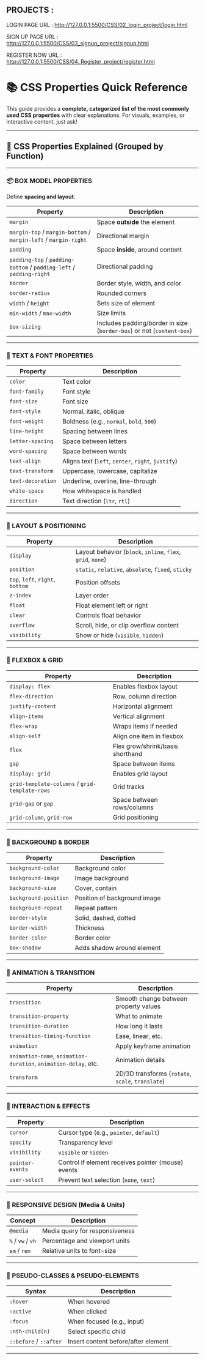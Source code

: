 PROJECTS :
---------

LOGIN PAGE URL    : http://127.0.0.1:5500/CSS/02_login_project/login.html

SIGN UP PAGE URL  : http://127.0.0.1:5500/CSS/03_signup_project/signup.html

REGISTER NOW URL  : http://127.0.0.1:5500/CSS/04_Register_project/register.html

# 📚 CSS Properties Quick Reference

This guide provides a **complete, categorized list of the most commonly used CSS properties** with clear explanations. For visuals, examples, or interactive content, just ask!

---

## 🧠 CSS Properties Explained (Grouped by Function)

---

### 📦 BOX MODEL PROPERTIES

Define **spacing and layout**:

| Property                                                            | Description                                                           |
| ------------------------------------------------------------------- | --------------------------------------------------------------------- |
| `margin`                                                            | Space **outside** the element                                         |
| `margin-top` / `margin-bottom` / `margin-left` / `margin-right`     | Directional margin                                                    |
| `padding`                                                           | Space **inside**, around content                                      |
| `padding-top` / `padding-bottom` / `padding-left` / `padding-right` | Directional padding                                                   |
| `border`                                                            | Border style, width, and color                                        |
| `border-radius`                                                     | Rounded corners                                                       |
| `width` / `height`                                                  | Sets size of element                                                  |
| `min-width` / `max-width`                                           | Size limits                                                           |
| `box-sizing`                                                        | Includes padding/border in size (`border-box`) or not (`content-box`) |

---

### 🎨 TEXT & FONT PROPERTIES

| Property          | Description                                        |
| ----------------- | -------------------------------------------------- |
| `color`           | Text color                                         |
| `font-family`     | Font style                                         |
| `font-size`       | Font size                                          |
| `font-style`      | Normal, italic, oblique                            |
| `font-weight`     | Boldness (e.g., `normal`, `bold`, `500`)           |
| `line-height`     | Spacing between lines                              |
| `letter-spacing`  | Space between letters                              |
| `word-spacing`    | Space between words                                |
| `text-align`      | Aligns text (`left`, `center`, `right`, `justify`) |
| `text-transform`  | Uppercase, lowercase, capitalize                   |
| `text-decoration` | Underline, overline, line-through                  |
| `white-space`     | How whitespace is handled                          |
| `direction`       | Text direction (`ltr`, `rtl`)                      |

---

### 🧱 LAYOUT & POSITIONING

| Property                         | Description                                                 |
| -------------------------------- | ----------------------------------------------------------- |
| `display`                        | Layout behavior (`block`, `inline`, `flex`, `grid`, `none`) |
| `position`                       | `static`, `relative`, `absolute`, `fixed`, `sticky`         |
| `top`, `left`, `right`, `bottom` | Position offsets                                            |
| `z-index`                        | Layer order                                                 |
| `float`                          | Float element left or right                                 |
| `clear`                          | Controls float behavior                                     |
| `overflow`                       | Scroll, hide, or clip overflow content                      |
| `visibility`                     | Show or hide (`visible`, `hidden`)                          |

---

### 🧩 FLEXBOX & GRID

| Property                                       | Description                      |
| ---------------------------------------------- | -------------------------------- |
| `display: flex`                                | Enables flexbox layout           |
| `flex-direction`                               | Row, column direction            |
| `justify-content`                              | Horizontal alignment             |
| `align-items`                                  | Vertical alignment               |
| `flex-wrap`                                    | Wraps items if needed            |
| `align-self`                                   | Align one item in flexbox        |
| `flex`                                         | Flex grow/shrink/basis shorthand |
| `gap`                                          | Space between items              |
| `display: grid`                                | Enables grid layout              |
| `grid-template-columns` / `grid-template-rows` | Grid tracks                      |
| `grid-gap` or `gap`                            | Space between rows/columns       |
| `grid-column`, `grid-row`                      | Grid positioning                 |

---

### 🎨 BACKGROUND & BORDER

| Property              | Description                  |
| --------------------- | ---------------------------- |
| `background-color`    | Background color             |
| `background-image`    | Image background             |
| `background-size`     | Cover, contain               |
| `background-position` | Position of background image |
| `background-repeat`   | Repeat pattern               |
| `border-style`        | Solid, dashed, dotted        |
| `border-width`        | Thickness                    |
| `border-color`        | Border color                 |
| `box-shadow`          | Adds shadow around element   |

---

### 🧭 ANIMATION & TRANSITION

| Property                                                        | Description                                       |
| --------------------------------------------------------------- | ------------------------------------------------- |
| `transition`                                                    | Smooth change between property values             |
| `transition-property`                                           | What to animate                                   |
| `transition-duration`                                           | How long it lasts                                 |
| `transition-timing-function`                                    | Ease, linear, etc.                                |
| `animation`                                                     | Apply keyframe animation                          |
| `animation-name`, `animation-duration`, `animation-delay`, etc. | Animation details                                 |
| `transform`                                                     | 2D/3D transforms (`rotate`, `scale`, `translate`) |

---

### 🎯 INTERACTION & EFFECTS

| Property         | Description                                        |
| ---------------- | -------------------------------------------------- |
| `cursor`         | Cursor type (e.g., `pointer`, `default`)           |
| `opacity`        | Transparency level                                 |
| `visibility`     | `visible` or `hidden`                              |
| `pointer-events` | Control if element receives pointer (mouse) events |
| `user-select`    | Prevent text selection (`none`, `text`)            |

---

### 📱 RESPONSIVE DESIGN (Media & Units)

| Concept           | Description                    |
| ----------------- | ------------------------------ |
| `@media`          | Media query for responsiveness |
| `%` / `vw` / `vh` | Percentage and viewport units  |
| `em` / `rem`      | Relative units to font-size    |

---

### 🧪 PSEUDO-CLASSES & PSEUDO-ELEMENTS

| Syntax                 | Description                         |
| ---------------------- | ----------------------------------- |
| `:hover`               | When hovered                        |
| `:active`              | When clicked                        |
| `:focus`               | When focused (e.g., input)          |
| `:nth-child(n)`        | Select specific child               |
| `::before` / `::after` | Insert content before/after element |

---

